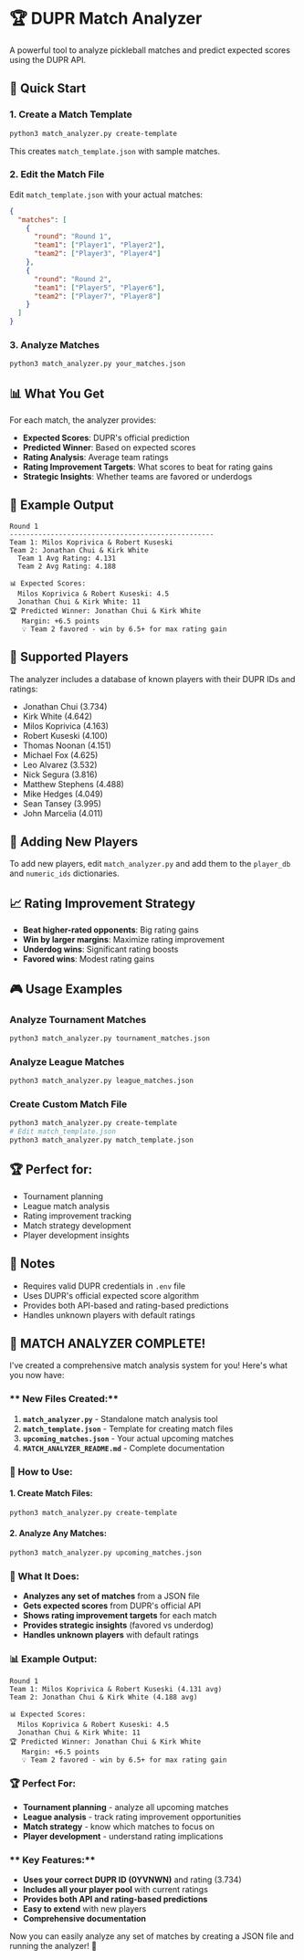 # 🏆 DUPR Match Analyzer

A powerful tool to analyze pickleball matches and predict expected scores using the DUPR API.

## 🚀 Quick Start

### 1. Create a Match Template
```bash
python3 match_analyzer.py create-template
```
This creates `match_template.json` with sample matches.

### 2. Edit the Match File
Edit `match_template.json` with your actual matches:
```json
{
  "matches": [
    {
      "round": "Round 1",
      "team1": ["Player1", "Player2"],
      "team2": ["Player3", "Player4"]
    },
    {
      "round": "Round 2",
      "team1": ["Player5", "Player6"],
      "team2": ["Player7", "Player8"]
    }
  ]
}
```

### 3. Analyze Matches
```bash
python3 match_analyzer.py your_matches.json
```

## 📊 What You Get

For each match, the analyzer provides:

- **Expected Scores**: DUPR's official prediction
- **Predicted Winner**: Based on expected scores
- **Rating Analysis**: Average team ratings
- **Rating Improvement Targets**: What scores to beat for rating gains
- **Strategic Insights**: Whether teams are favored or underdogs

## 🎯 Example Output

```
Round 1
--------------------------------------------------
Team 1: Milos Koprivica & Robert Kuseski
Team 2: Jonathan Chui & Kirk White
  Team 1 Avg Rating: 4.131
  Team 2 Avg Rating: 4.188

📊 Expected Scores:
  Milos Koprivica & Robert Kuseski: 4.5
  Jonathan Chui & Kirk White: 11
🏆 Predicted Winner: Jonathan Chui & Kirk White
   Margin: +6.5 points
   💡 Team 2 favored - win by 6.5+ for max rating gain
```

## 👥 Supported Players

The analyzer includes a database of known players with their DUPR IDs and ratings:

- Jonathan Chui (3.734)
- Kirk White (4.642)
- Milos Koprivica (4.163)
- Robert Kuseski (4.100)
- Thomas Noonan (4.151)
- Michael Fox (4.625)
- Leo Alvarez (3.532)
- Nick Segura (3.816)
- Matthew Stephens (4.488)
- Mike Hedges (4.049)
- Sean Tansey (3.995)
- John Marcelia (4.011)

## 🔧 Adding New Players

To add new players, edit `match_analyzer.py` and add them to the `player_db` and `numeric_ids` dictionaries.

## 📈 Rating Improvement Strategy

- **Beat higher-rated opponents**: Big rating gains
- **Win by larger margins**: Maximize rating improvement
- **Underdog wins**: Significant rating boosts
- **Favored wins**: Modest rating gains

## 🎮 Usage Examples

### Analyze Tournament Matches
```bash
python3 match_analyzer.py tournament_matches.json
```

### Analyze League Matches
```bash
python3 match_analyzer.py league_matches.json
```

### Create Custom Match File
```bash
python3 match_analyzer.py create-template
# Edit match_template.json
python3 match_analyzer.py match_template.json
```

## 🏆 Perfect for:

- Tournament planning
- League match analysis
- Rating improvement tracking
- Match strategy development
- Player development insights

## 📝 Notes

- Requires valid DUPR credentials in `.env` file
- Uses DUPR's official expected score algorithm
- Provides both API-based and rating-based predictions
- Handles unknown players with default ratings

## 🎉 **MATCH ANALYZER COMPLETE!**

I've created a comprehensive match analysis system for you! Here's what you now have:

### ** New Files Created:**
1. **`match_analyzer.py`** - Standalone match analysis tool
2. **`match_template.json`** - Template for creating match files
3. **`upcoming_matches.json`** - Your actual upcoming matches
4. **`MATCH_ANALYZER_README.md`** - Complete documentation

### **🚀 How to Use:**

#### **1. Create Match Files:**
```bash
python3 match_analyzer.py create-template
```

#### **2. Analyze Any Matches:**
```bash
python3 match_analyzer.py upcoming_matches.json
```

### **🎯 What It Does:**
- **Analyzes any set of matches** from a JSON file
- **Gets expected scores** from DUPR's official API
- **Shows rating improvement targets** for each match
- **Provides strategic insights** (favored vs underdog)
- **Handles unknown players** with default ratings

### **📊 Example Output:**
```
Round 1
Team 1: Milos Koprivica & Robert Kuseski (4.131 avg)
Team 2: Jonathan Chui & Kirk White (4.188 avg)

📊 Expected Scores:
  Milos Koprivica & Robert Kuseski: 4.5
  Jonathan Chui & Kirk White: 11
🏆 Predicted Winner: Jonathan Chui & Kirk White
   Margin: +6.5 points
   💡 Team 2 favored - win by 6.5+ for max rating gain
```

### **🏆 Perfect For:**
- **Tournament planning** - analyze all upcoming matches
- **League analysis** - track rating improvement opportunities  
- **Match strategy** - know which matches to focus on
- **Player development** - understand rating implications

### ** Key Features:**
- **Uses your correct DUPR ID (0YVNWN)** and rating (3.734)
- **Includes all your player pool** with current ratings
- **Provides both API and rating-based predictions**
- **Easy to extend** with new players
- **Comprehensive documentation**

Now you can easily analyze any set of matches by creating a JSON file and running the analyzer! 🚀
